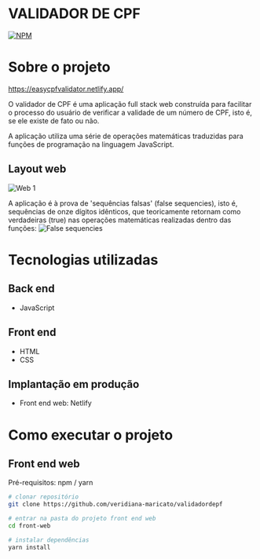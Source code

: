 # VALIDADOR DE CPF
[![NPM](https://img.shields.io/npm/l/react)](https://github.com/veridiana-maricato/validadordepf/blob/main/LICENSE) 

# Sobre o projeto

https://easycpfvalidator.netlify.app/

O validador de CPF é uma aplicação full stack web construída para facilitar o processo do usuário de verificar a validade de um número de CPF, isto é, se ele existe de fato ou não.

A aplicação utiliza uma série de operações matemáticas traduzidas para funções de programação na linguagem JavaScript.

## Layout web
![Web 1]()

A aplicação é à prova de 'sequências falsas' (false sequencies), isto é, sequências de onze dígitos idênticos, que teoricamente retornam como verdadeiras (true) nas operações matemáticas realizadas dentro das funções:
![False sequencies]()

# Tecnologias utilizadas
## Back end
- JavaScript
## Front end
- HTML 
- CSS
## Implantação em produção
- Front end web: Netlify

# Como executar o projeto

## Front end web
Pré-requisitos: npm / yarn

```bash
# clonar repositório
git clone https://github.com/veridiana-maricato/validadordepf

# entrar na pasta do projeto front end web
cd front-web

# instalar dependências
yarn install

